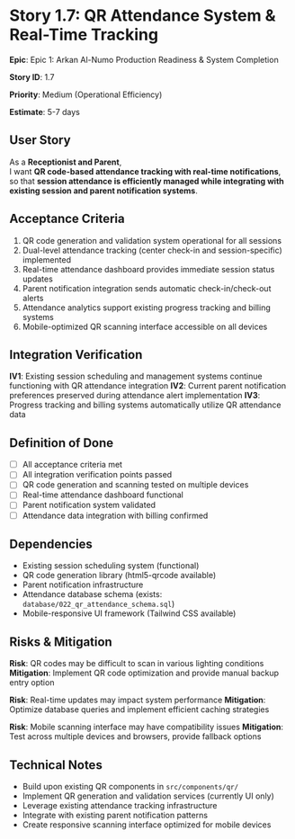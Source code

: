 # Story 1.7: QR Attendance System & Real-Time Tracking

**Epic**: Epic 1: Arkan Al-Numo Production Readiness & System Completion

**Story ID**: 1.7

**Priority**: Medium (Operational Efficiency)

**Estimate**: 5-7 days

## User Story

As a **Receptionist and Parent**,  
I want **QR code-based attendance tracking with real-time notifications**,  
so that **session attendance is efficiently managed while integrating with existing session and parent notification systems**.

## Acceptance Criteria

1. QR code generation and validation system operational for all sessions
2. Dual-level attendance tracking (center check-in and session-specific) implemented
3. Real-time attendance dashboard provides immediate session status updates
4. Parent notification integration sends automatic check-in/check-out alerts
5. Attendance analytics support existing progress tracking and billing systems
6. Mobile-optimized QR scanning interface accessible on all devices

## Integration Verification

**IV1**: Existing session scheduling and management systems continue functioning with QR attendance integration
**IV2**: Current parent notification preferences preserved during attendance alert implementation
**IV3**: Progress tracking and billing systems automatically utilize QR attendance data

## Definition of Done

- [ ] All acceptance criteria met
- [ ] All integration verification points passed
- [ ] QR code generation and scanning tested on multiple devices
- [ ] Real-time attendance dashboard functional
- [ ] Parent notification system validated
- [ ] Attendance data integration with billing confirmed

## Dependencies

- Existing session scheduling system (functional)
- QR code generation library (html5-qrcode available)
- Parent notification infrastructure
- Attendance database schema (exists: `database/022_qr_attendance_schema.sql`)
- Mobile-responsive UI framework (Tailwind CSS available)

## Risks & Mitigation

**Risk**: QR codes may be difficult to scan in various lighting conditions
**Mitigation**: Implement QR code optimization and provide manual backup entry option

**Risk**: Real-time updates may impact system performance
**Mitigation**: Optimize database queries and implement efficient caching strategies

**Risk**: Mobile scanning interface may have compatibility issues
**Mitigation**: Test across multiple devices and browsers, provide fallback options

## Technical Notes

- Build upon existing QR components in `src/components/qr/`
- Implement QR generation and validation services (currently UI only)
- Leverage existing attendance tracking infrastructure
- Integrate with existing parent notification patterns
- Create responsive scanning interface optimized for mobile devices